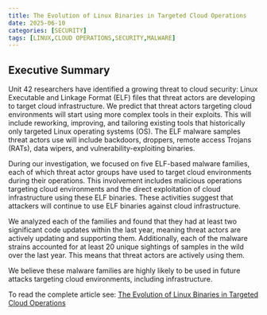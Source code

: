 ```yaml
---
title: The Evolution of Linux Binaries in Targeted Cloud Operations
date: 2025-06-10
categories: [SECURITY]
tags: [LINUX,CLOUD OPERATIONS,SECURITY,MALWARE]
---
```


## Executive Summary

Unit 42 researchers have identified a growing threat to cloud security: Linux Executable and Linkage Format (ELF) files that threat actors are developing to target cloud infrastructure. We predict that threat actors targeting cloud environments will start using more complex tools in their exploits. This will include reworking, improving, and tailoring existing tools that historically only targeted Linux operating systems (OS). The ELF malware samples threat actors use will include backdoors, droppers, remote access Trojans (RATs), data wipers, and vulnerability-exploiting binaries.

During our investigation, we focused on five ELF-based malware families, each of which threat actor groups have used to target cloud environments during their operations. This involvement includes malicious operations targeting cloud environments and the direct exploitation of cloud infrastructure using these ELF binaries. These activities suggest that attackers will continue to use ELF binaries against cloud infrastructure.

We analyzed each of the families and found that they had at least two significant code updates within the last year, meaning threat actors are actively updating and supporting them. Additionally, each of the malware strains accounted for at least 20 unique sightings of samples in the wild over the last year. This means that threat actors are actively using them.

We believe these malware families are highly likely to be used in future attacks targeting cloud environments, including infrastructure.

To read the complete article see: [The Evolution of Linux Binaries in Targeted Cloud Operations](https://unit42.paloaltonetworks.com/elf-based-malware-targets-cloud/) 
